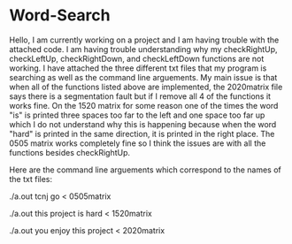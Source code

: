 # Word-Search

Hello, I am currently working on a project and I am having trouble with the attached code.  I am having trouble understanding why my checkRightUp, checkLeftUp, checkRightDown, and checkLeftDown functions are not working.  I have attached the three different txt files that my program is searching as well as the command line arguements.  My main issue is that when all of the functions listed above are implemented, the 2020matrix file says there is a segmentation fault but if I remove all 4 of the functions it works fine.  On the 1520 matrix for some reason one of the times the word "is" is printed three spaces too far to the left and one space too far up which I do not understand why this is happening because when the word "hard" is printed in the same direction, it is printed in the right place.  The 0505 matrix works completely fine so I think the issues are with all the functions besides checkRightUp.

Here are the command line arguements which correspond to the names of the txt files:

./a.out tcnj go < 0505matrix

./a.out this project is hard < 1520matrix

./a.out you enjoy this project < 2020matrix
